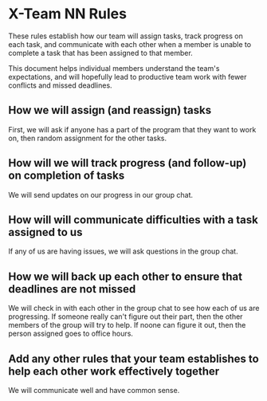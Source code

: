 # X-Team NN Rules

These rules establish how our team will assign tasks,
track progress on each task, and communicate with each other 
when a member is unable to complete a task that has been assigned to that member.

This document helps individual members understand the team's expectations,
and will hopefully lead to productive team work with fewer conflicts
and missed deadlines.

## How we will assign (and reassign) tasks
First, we will ask if anyone has a part of the program that they want to work on, then random assignment for the other tasks.


## How will we will track progress (and follow-up) on completion of tasks
We will send updates on our progress in our group chat.


## How will will communicate difficulties with a task assigned to us
If any of us are having issues, we will ask questions in the group chat.


## How we will back up each other to ensure that deadlines are not missed
We will check in with each other in the group chat to see how each of us are progressing. If someone really can't figure out their part, then the other members of the group will try to help. If noone can figure it out, then the person assigned goes to office hours.


## Add any other rules that your team establishes to help each other work effectively together
We will communicate well and have common sense.


